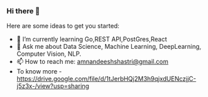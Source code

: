 ### Hi there 👋


Here are some ideas to get you started:

- 🌱 I’m currently learning Go,REST API,PostGres,React
- 💬 Ask me about Data Science, Machine Learning, DeepLearning, Computer Vision, NLP.
- 📫 How to reach me: amnandeeshshastri@gmail.com
- To know more -https://drive.google.com/file/d/1tJerbHQj2M3h9qjxdUENczjjC-j5z3x-/view?usp=sharing
